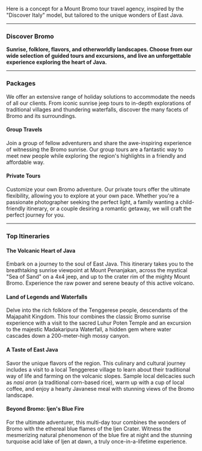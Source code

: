 Here is a concept for a Mount Bromo tour travel agency, inspired by the "Discover Italy" model, but tailored to the unique wonders of East Java.

---

### **Discover Bromo**

**Sunrise, folklore, flavors, and otherworldly landscapes. Choose from our wide selection of guided tours and excursions, and live an unforgettable experience exploring the heart of Java.**

---

### **Packages**

We offer an extensive range of holiday solutions to accommodate the needs of all our clients. From iconic sunrise jeep tours to in-depth explorations of traditional villages and thundering waterfalls, discover the many facets of Bromo and its surroundings.

#### **Group Travels**

Join a group of fellow adventurers and share the awe-inspiring experience of witnessing the Bromo sunrise. Our group tours are a fantastic way to meet new people while exploring the region's highlights in a friendly and affordable way.

#### **Private Tours**

Customize your own Bromo adventure. Our private tours offer the ultimate flexibility, allowing you to explore at your own pace. Whether you're a passionate photographer seeking the perfect light, a family wanting a child-friendly itinerary, or a couple desiring a romantic getaway, we will craft the perfect journey for you.

---

### **Top Itineraries**

#### **The Volcanic Heart of Java**

Embark on a journey to the soul of East Java. This itinerary takes you to the breathtaking sunrise viewpoint at Mount Penanjakan, across the mystical "Sea of Sand" on a 4x4 jeep, and up to the crater rim of the mighty Mount Bromo. Experience the raw power and serene beauty of this active volcano.

#### **Land of Legends and Waterfalls**

Delve into the rich folklore of the Tenggerese people, descendants of the Majapahit Kingdom. This tour combines the classic Bromo sunrise experience with a visit to the sacred Luhur Poten Temple and an excursion to the majestic Madakaripura Waterfall, a hidden gem where water cascades down a 200-meter-high mossy canyon.

#### **A Taste of East Java**

Savor the unique flavors of the region. This culinary and cultural journey includes a visit to a local Tenggerese village to learn about their traditional way of life and farming on the volcanic slopes. Sample local delicacies such as _nasi aron_ (a traditional corn-based rice), warm up with a cup of local coffee, and enjoy a hearty Javanese meal with stunning views of the Bromo landscape.

#### **Beyond Bromo: Ijen's Blue Fire**

For the ultimate adventurer, this multi-day tour combines the wonders of Bromo with the ethereal blue flames of the Ijen Crater. Witness the mesmerizing natural phenomenon of the blue fire at night and the stunning turquoise acid lake of Ijen at dawn, a truly once-in-a-lifetime experience.
